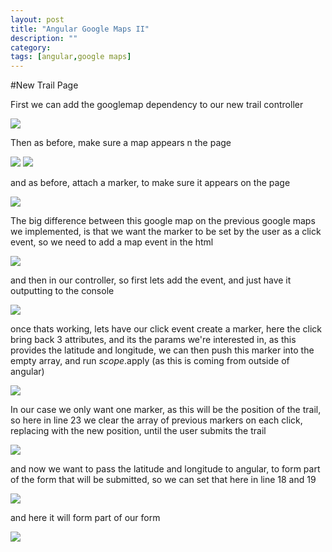```yaml
---
layout: post
title: "Angular Google Maps II"
description: ""
category: 
tags: [angular,google maps]
---
```

#New Trail Page

First we can add the googlemap dependency to our new trail controller

<img src="http://salterhebble.com/blogpics/a1.jpg">

Then as before, make sure a map appears n the page

<img src="http://salterhebble.com/blogpics/a2.jpg">


<img src="http://salterhebble.com/blogpics/a3.jpg">

and as before, attach a marker, to make sure it appears on the page

<img src="http://salterhebble.com/blogpics/a5.jpg">

The big difference between this google map on the previous google maps we implemented, is that we want the marker to be set by the user as a click event, so we need to add a map event in the html

<img src="http://salterhebble.com/blogpics/a7.jpg">

and then in our controller, so first lets add the event, and just have it outputting to the console

<img src="http://salterhebble.com/blogpics/a6.jpg">

once thats working, lets have our click event create a marker, here the click bring back 3 attributes, and its the params we're interested in, as this provides the latitude and longitude, we can then push this marker into the empty array, and run $scope.$apply (as this is coming from outside of angular)

<img src="http://salterhebble.com/blogpics/a8.jpg">

In our case we only want one marker, as this will be the position of the trail, so here in line 23 we clear the array of previous markers on each click, replacing with the new position, until the user submits the trail

<img src="http://salterhebble.com/blogpics/a9.jpg">

and now we want to pass the latitude and longitude to angular, to form part of the form that will be submitted, so we can set that here in line 18 and 19

<img src="http://salterhebble.com/blogpics/a10.jpg">

and here it will form part of our form

<img src="http://salterhebble.com/blogpics/a11.jpg">

